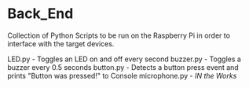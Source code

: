 # Back_End
Collection of Python Scripts to be run on the Raspberry Pi in order to interface with the target devices.

LED.py - Toggles an LED on and off every second 
buzzer.py - Toggles a buzzer every 0.5 seconds 
button.py - Detects a button press event and prints "Button was pressed!" to Console
microphone.py - *IN the Works*
